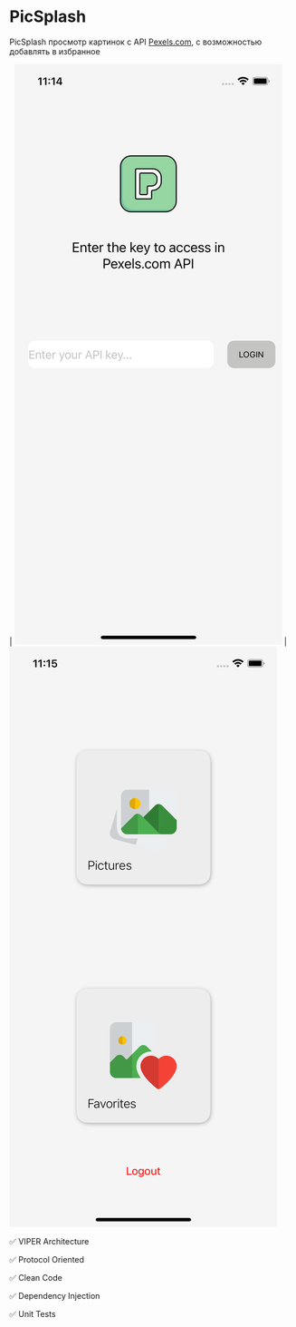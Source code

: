 # PicSplash

PicSplash просмотр картинок с API [Pexels.com](https://www.pexels.com/api/documentation/), с возможностью добавлять в избранное

 | 
 ![scr1](https://github.com/SergioPerm/PicSplash/blob/main/scrn1.png)  | ![scr2](https://github.com/SergioPerm/PicSplash/blob/main/scrn2.png)

✅ VIPER Architecture

✅ Protocol Oriented

✅ Clean Code

✅ Dependency Injection

✅ Unit Tests

